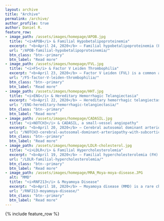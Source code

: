 ```yaml
---
layout: archive
title: "Archive"
permalink: /archive/
author_profile: true
author: Daniel R.
feature_row:
- image_path: /assets/images/homepage/APOB.jpg
  title: "<i>APOB</i> & Familial Hypobetalipoproteinemia"
  excerpt: "<b>April 24, 2020</b> – Familial hypobetalipoproteinemia (FHBL) is an autosomal codominant metabolic disorder..."
  url: "/APOB-familial-hypobetalipoproteinemia/"
  btn_class: "btn--primary"
  btn_label: "Read more"
- image_path: /assets/images/homepage/FVL.jpg
  title: "<i>F5</i> & Factor V Leiden Thrombophilia"
  excerpt: "<b>April 23, 2020</b> – Factor V Leiden (FVL) is a common autosomal codominant thrombophilia characterized by..."
  url: "/F5-factor-V-leiden-thrombophilia/"
  btn_class: "btn--primary"
  btn_label: "Read more"
- image_path: /assets/images/homepage/HHT.jpg
  title: "<i>ENG</i> & Hereditary Hemorrhagic Telangiectasia"
  excerpt: "<b>April 22, 2020</b> – Hereditary hemorrhagic telangiectasia (HHT), also known as Osler-Weber-Rendu syndrome..."
  url: "/ENG-hereditary-hemorrhagic-telangiectasia/"
  btn_class: "btn--primary"
  btn_label: "Read more"
- image_path: /assets/images/homepage/CADASIL.jpg
  title: "<i>NOTCH3</i> & CADASIL, a small-vessel angiopathy"
  excerpt: "<b>April 20, 2020</b> – Cerebral autosomal dominant arteriopathy with subcortical infarcts and leukoencephalopathy..."
  url: "/NOTCH3-cerebral-autosomal-dominant-arteriopathy-with-subcortical-infarcts-and-leukoencephalopathy/"
  btn_class: "btn--primary"
  btn_label: "Read more"
- image_path: /assets/images/homepage/LDLR-cholesterol.jpg
  title: "<i>LDLR</i> & Familial Hypercholesterolemia"
  excerpt: "<b>April 19, 2020</b> – Familial hypercholesterolemia (FH) is an lipoprotein metabolism genetic disorder..."
  url: "/LDLR-familial-hypercholesterolemia/"
  btn_class: "btn--primary"
  btn_label: "Read more"
- image_path: /assets/images/homepage/MRA_Moya-moya-disease.JPG
  alt: "MMD"
  title: "<i>RNF213</i> & Moyamoya Disease"
  excerpt: "<b>April 18, 2020</b> – Moyamoya disease (MMD) is a rare chronic occlusive cerebrovascular disease..."
  url: "/RNF213-moyamoya-disease/"
  btn_class: "btn--primary"
  btn_label: "Read more"
---
```


{% include feature_row %}
